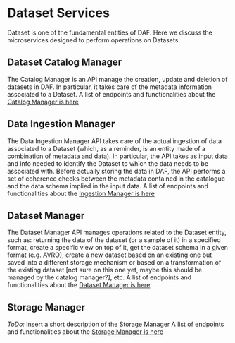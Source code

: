 # Dataset Services
Dataset is one of the fundamental entities of DAF. Here we discuss the microservices designed to perform operations on Datasets.

## Dataset Catalog Manager
The Catalog Manager is an API manage the creation, update and deletion of datasets in DAF. In particular, it takes care of the metadata information associated to a Dataset.
A list of endpoints and functionalities about the [Catalog Manager is here](api_catalogmanager.md)

## Data Ingestion Manager
The Data Ingestion Manager API takes care of the actual ingestion of data associated to a Dataset (which, as a reminder, is an entity made of a combination of metadata and data). In particular, the API takes as input data and info needed to identify the Dataset to which the data needs to be associated with. Before actually storing the data in DAF, the API performs a set of coherence checks between the metadata contained in the catalogue and the data schema implied in the input data.
A list of endpoints and functionalities about the [Ingestion Manager is here](api_ingestionmanager.md)


## Dataset Manager
The Dataset Manager API manages operations related to the Dataset entity, such as: returning the data  of the dataset (or a sample of it) in a specified format, create a specific view on top of it, get the dataset schema in a given format (e.g. AVRO), create a new dataset based on an existing one but saved into a different storage mechanism or based on a transformation of the existing dataset [not sure on this one yet, maybe this should be managed by the catalog manager?], etc.
A list of endpoints and functionalities about the [Dataset Manager is here](api_datasetmanager.md)

## Storage Manager
*ToDo:* Insert a short description of the Storage Manager
A list of endpoints and functionalities about the [Storage Manager is here](api_storagemanager.md)
